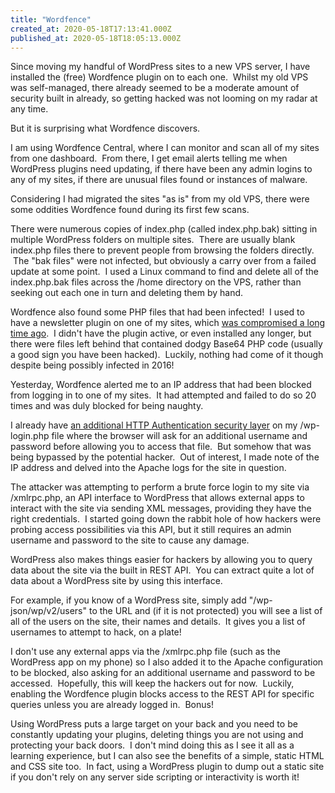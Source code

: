 ```yaml
---
title: "Wordfence"
created_at: 2020-05-18T17:13:41.000Z
published_at: 2020-05-18T18:05:13.000Z
---
```

Since moving my handful of WordPress sites to a new VPS server, I have installed the (free) Wordfence plugin on to each one.  Whilst my old VPS was self-managed, there already seemed to be a moderate amount of security built in already, so getting hacked was not looming on my radar at any time.

But it is surprising what Wordfence discovers.

I am using Wordfence Central, where I can monitor and scan all of my sites from one dashboard.  From there, I get email alerts telling me when WordPress plugins need updating, if there have been any admin logins to any of my sites, if there are unusual files found or instances of malware.

Considering I had migrated the sites "as is" from my old VPS, there were some oddities Wordfence found during its first few scans.

There were numerous copies of index.php (called index.php.bak) sitting in multiple WordPress folders on multiple sites.  There are usually blank index.php files there to prevent people from browsing the folders directly.  The "bak files" were not infected, but obviously a carry over from a failed update at some point.  I used a Linux command to find and delete all of the index.php.bak files across the /home directory on the VPS, rather than seeking out each one in turn and deleting them by hand.

Wordfence also found some PHP files that had been infected!  I used to have a newsletter plugin on one of my sites, which [was compromised a long time ago](https://www.wordfence.com/blog/2016/10/revslider-mailpoet-gravityforms-exploits-bypass-cloudflare-waf/).  I didn't have the plugin active, or even installed any longer, but there were files left behind that contained dodgy Base64 PHP code (usually a good sign you have been hacked).  Luckily, nothing had come of it though despite being possibly infected in 2016!

Yesterday, Wordfence alerted me to an IP address that had been blocked from logging in to one of my sites.  It had attempted and failed to do so 20 times and was duly blocked for being naughty.

I already have [an additional HTTP Authentication security layer](https://blogvault.net/password-protecting-wp-login-php-with-http-authentication/) on my /wp-login.php file where the browser will ask for an additional username and password before allowing you to access that file.  But somehow that was being bypassed by the potential hacker.  Out of interest, I made note of the IP address and delved into the Apache logs for the site in question.

The attacker was attempting to perform a brute force login to my site via /xmlrpc.php, an API interface to WordPress that allows external apps to interact with the site via sending XML messages, providing they have the right credentials.  I started going down the rabbit hole of how hackers were probing access possibilities via this API, but it still requires an admin username and password to the site to cause any damage.

WordPress also makes things easier for hackers by allowing you to query data about the site via the built in REST API.  You can extract quite a lot of data about a WordPress site by using this interface.

For example, if you know of a WordPress site, simply add "/wp-json/wp/v2/users" to the URL and (if it is not protected) you will see a list of all of the users on the site, their names and details.  It gives you a list of usernames to attempt to hack, on a plate!

I don't use any external apps via the /xmlrpc.php file (such as the WordPress app on my phone) so I also added it to the Apache configuration to be blocked, also asking for an additional username and password to be accessed.  Hopefully, this will keep the hackers out for now.  Luckily, enabling the Wordfence plugin blocks access to the REST API for specific queries unless you are already logged in.  Bonus!

Using WordPress puts a large target on your back and you need to be constantly updating your plugins, deleting things you are not using and protecting your back doors.  I don't mind doing this as I see it all as a learning experience, but I can also see the benefits of a simple, static HTML and CSS site too.  In fact, using a WordPress plugin to dump out a static site if you don't rely on any server side scripting or interactivity is worth it!

